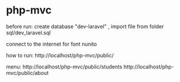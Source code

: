 # php-mvc
  
before run: 
create database "dev-laravel" , import file from folder sql/dev_laravel.sql

connect to the internet for font nunito 

how to run:
http://localhost/php-mvc/public/

menu:
http://localhost/php-mvc/public/students
http://localhost/php-mvc/public/about
